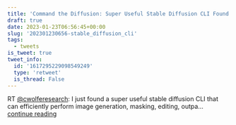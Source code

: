 ```yaml
---
title: 'Command the Diffusion: Super Useful Stable Diffusion CLI Found'
draft: true
date: 2023-01-23T06:56:45+00:00
slug: '202301230656-stable_diffusion_cli'
tags:
  - tweets
is_tweet: true
tweet_info:
  id: '1617295229098549249'
  type: 'retweet'
  is_thread: False
---
```




RT [@cwolferesearch](https://x.com/cwolferesearch): I just found a super useful stable diffusion CLI that can efficiently perform image generation, masking, editing, outpa… [continue reading](https://x.com/sytelus/status/1617295229098549249)
